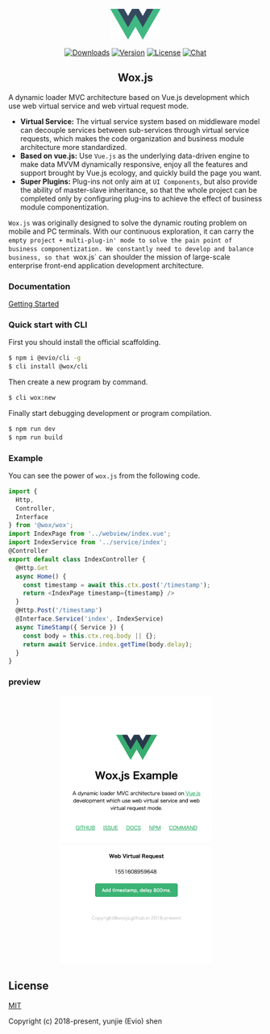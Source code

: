<p align="center"><a href="https://woxjs.github.io/" target="_blank" rel="noopener noreferrer"><img width="100" src="logo.svg" alt="Wox logo"></a></p>

<p align="center">
  <a href="https://npmcharts.com/compare/@wox/wox?minimal=true"><img src="https://img.shields.io/npm/dm/@wox/wox.svg" alt="Downloads"></a>
  <a href="https://www.npmjs.com/package/@wox/wox"><img src="https://img.shields.io/npm/v/@wox/wox.svg" alt="Version"></a>
  <a href="https://www.npmjs.com/package/@wox/wox"><img src="https://img.shields.io/npm/l/@wox/wox.svg" alt="License"></a>
  <a href="https://chat.vuejs.org/"><img src="https://img.shields.io/badge/chat-on%20discord-7289da.svg" alt="Chat"></a>
</p>

<h2 align="center">Wox.js</h2>

A dynamic loader MVC architecture based on Vue.js development which use web virtual service and web virtual request mode.

- **Virtual Service:** The virtual service system based on middleware model can decouple services between sub-services through virtual service requests, which makes the code organization and business module architecture more standardized.
- **Based on vue.js:** Use `Vue.js` as the underlying data-driven engine to make data MVVM dynamically responsive, enjoy all the features and support brought by Vue.js ecology, and quickly build the page you want.
- **Super Plugins:** Plug-ins not only aim at `UI Components`, but also provide the ability of master-slave inheritance, so that the whole project can be completed only by configuring plug-ins to achieve the effect of business module componentization.

`Wox.js` was originally designed to solve the dynamic routing problem on mobile and PC terminals. With our continuous exploration, it can carry the `empty project + multi-plug-in' mode to solve the pain point of business componentization. We constantly need to develop and balance business, so that `wox.js` can shoulder the mission of large-scale enterprise front-end application development architecture.

### Documentation

[Getting Started](https://woxjs.github.io/)

### Quick start with CLI

First you should install the official scaffolding.

```bash
$ npm i @evio/cli -g
$ cli install @wox/cli
```

Then create a new program by command.

```bash
$ cli wox:new
```

Finally start debugging development or program compilation.

```bash
$ npm run dev
$ npm run build
```

### Example

You can see the power of `wox.js` from the following code.

```javascript  
import {
  Http,
  Controller,
  Interface
} from '@wox/wox';
import IndexPage from '../webview/index.vue';
import IndexService from '../service/index';
@Controller
export default class IndexController {
  @Http.Get
  async Home() {
    const timestamp = await this.ctx.post('/timestamp');
    return <IndexPage timestamp={timestamp} />
  }
  @Http.Post('/timestamp')
  @Interface.Service('index', IndexService)
  async TimeStamp({ Service }) {
    const body = this.ctx.req.body || {};
    return await Service.index.getTime(body.delay);
  }
}
```

### preview

<p align="center"><img src="./assets/wox.png" width="300" alt="preview"></p>

## License

[MIT](http://opensource.org/licenses/MIT)

Copyright (c) 2018-present, yunjie (Evio) shen